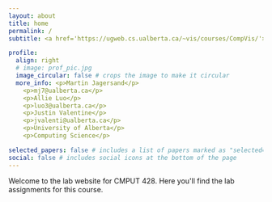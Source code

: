 ```yaml
---
layout: about
title: home
permalink: /
subtitle: <a href='https://ugweb.cs.ualberta.ca/~vis/courses/CompVis/'>Back to Course Website</a>

profile:
  align: right
  # image: prof_pic.jpg
  image_circular: false # crops the image to make it circular
  more_info: <p>Martin Jagersand</p>
    <p>mj7@ualberta.ca</p>
    <p>Allie Luo</p>
    <p>luo3@ualberta.ca</p>
    <p>Justin Valentine</p>
    <p>jvalenti@ualberta.ca</p>
    <p>University of Alberta</p>
    <p>Computing Science</p>

selected_papers: false # includes a list of papers marked as "selected={true}"
social: false # includes social icons at the bottom of the page
---
```


Welcome to the lab website for CMPUT 428. Here you'll find the lab assignments for this course.
